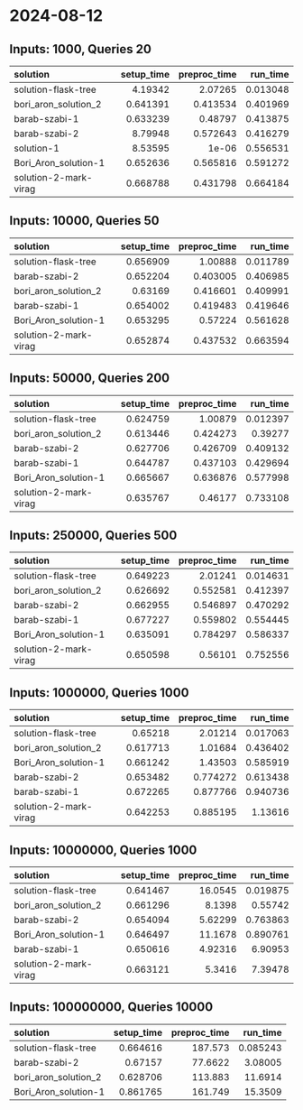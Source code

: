 # 2024-08-12

## Inputs: 1000, Queries 20

| solution              |   setup_time |   preproc_time |   run_time |
|:----------------------|-------------:|---------------:|-----------:|
| solution-flask-tree   |     4.19342  |       2.07265  |   0.013048 |
| bori_aron_solution_2  |     0.641391 |       0.413534 |   0.401969 |
| barab-szabi-1         |     0.633239 |       0.48797  |   0.413875 |
| barab-szabi-2         |     8.79948  |       0.572643 |   0.416279 |
| solution-1            |     8.53595  |       1e-06    |   0.556531 |
| Bori_Aron_solution-1  |     0.652636 |       0.565816 |   0.591272 |
| solution-2-mark-virag |     0.668788 |       0.431798 |   0.664184 |

## Inputs: 10000, Queries 50

| solution              |   setup_time |   preproc_time |   run_time |
|:----------------------|-------------:|---------------:|-----------:|
| solution-flask-tree   |     0.656909 |       1.00888  |   0.011789 |
| barab-szabi-2         |     0.652204 |       0.403005 |   0.406985 |
| bori_aron_solution_2  |     0.63169  |       0.416601 |   0.409991 |
| barab-szabi-1         |     0.654002 |       0.419483 |   0.419646 |
| Bori_Aron_solution-1  |     0.653295 |       0.57224  |   0.561628 |
| solution-2-mark-virag |     0.652874 |       0.437532 |   0.663594 |

## Inputs: 50000, Queries 200

| solution              |   setup_time |   preproc_time |   run_time |
|:----------------------|-------------:|---------------:|-----------:|
| solution-flask-tree   |     0.624759 |       1.00879  |   0.012397 |
| bori_aron_solution_2  |     0.613446 |       0.424273 |   0.39277  |
| barab-szabi-2         |     0.627706 |       0.426709 |   0.409132 |
| barab-szabi-1         |     0.644787 |       0.437103 |   0.429694 |
| Bori_Aron_solution-1  |     0.665667 |       0.636876 |   0.577998 |
| solution-2-mark-virag |     0.635767 |       0.46177  |   0.733108 |

## Inputs: 250000, Queries 500

| solution              |   setup_time |   preproc_time |   run_time |
|:----------------------|-------------:|---------------:|-----------:|
| solution-flask-tree   |     0.649223 |       2.01241  |   0.014631 |
| bori_aron_solution_2  |     0.626692 |       0.552581 |   0.412397 |
| barab-szabi-2         |     0.662955 |       0.546897 |   0.470292 |
| barab-szabi-1         |     0.677227 |       0.559802 |   0.554445 |
| Bori_Aron_solution-1  |     0.635091 |       0.784297 |   0.586337 |
| solution-2-mark-virag |     0.650598 |       0.56101  |   0.752556 |

## Inputs: 1000000, Queries 1000

| solution              |   setup_time |   preproc_time |   run_time |
|:----------------------|-------------:|---------------:|-----------:|
| solution-flask-tree   |     0.65218  |       2.01214  |   0.017063 |
| bori_aron_solution_2  |     0.617713 |       1.01684  |   0.436402 |
| Bori_Aron_solution-1  |     0.661242 |       1.43503  |   0.585919 |
| barab-szabi-2         |     0.653482 |       0.774272 |   0.613438 |
| barab-szabi-1         |     0.672265 |       0.877766 |   0.940736 |
| solution-2-mark-virag |     0.642253 |       0.885195 |   1.13616  |

## Inputs: 10000000, Queries 1000

| solution              |   setup_time |   preproc_time |   run_time |
|:----------------------|-------------:|---------------:|-----------:|
| solution-flask-tree   |     0.641467 |       16.0545  |   0.019875 |
| bori_aron_solution_2  |     0.661296 |        8.1398  |   0.55742  |
| barab-szabi-2         |     0.654094 |        5.62299 |   0.763863 |
| Bori_Aron_solution-1  |     0.646497 |       11.1678  |   0.890761 |
| barab-szabi-1         |     0.650616 |        4.92316 |   6.90953  |
| solution-2-mark-virag |     0.663121 |        5.3416  |   7.39478  |

## Inputs: 100000000, Queries 10000

| solution             |   setup_time |   preproc_time |   run_time |
|:---------------------|-------------:|---------------:|-----------:|
| solution-flask-tree  |     0.664616 |       187.573  |   0.085243 |
| barab-szabi-2        |     0.67157  |        77.6622 |   3.08005  |
| bori_aron_solution_2 |     0.628706 |       113.883  |  11.6914   |
| Bori_Aron_solution-1 |     0.861765 |       161.749  |  15.3509   |